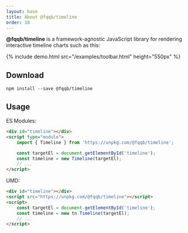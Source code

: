 ```yaml
---
layout: base
title: About @fqqb/timeline
order: 10
---
```


**@fqqb/timeline** is a framework-agnostic JavaScript library for rendering interactive timeline charts such as this:

{% include demo.html src="/examples/toolbar.html"
                     height="550px" %}


## Download

````
npm install --save @fqqb/timeline
````


## Usage

ES Modules:

```html
<div id="timeline"></div>
<script type="module">
    import { Timeline } from 'https://unpkg.com/@fqqb/timeline';

    const targetEl = document.getElementById('timeline');
    const timeline = new Timeline(targetEl);
    // ...
</script>
```


UMD:

```html
<div id="timeline"></div>
<script src="https://unpkg.com/@fqqb/timeline"></script>
<script>
    const targetEl = document.getElementById('timeline');
    const timeline = new tn.Timeline(targetEl);
    // ...
</script>
```

